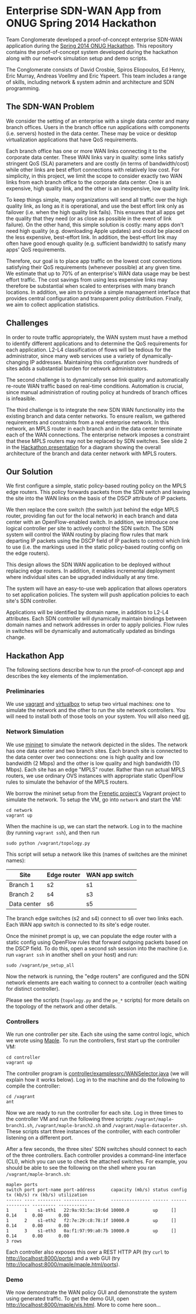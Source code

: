 # Enterprise SDN-WAN App from ONUG Spring 2014 Hackathon

Team Conglomerate developed a proof-of-concept enterprise SDN-WAN application
during the
[Spring 2014 ONUG Hackathon](http://opennetworkingusergroup.com/agenda/hackathon/).
This repository contains the proof-of-concept system developed during the
hackathon along with our network simulation setup and demo scripts.

The Conglomerate consists of David Crosbie, Spiros Eliopoulos, Ed Henry, Eric
Murray, Andreas Voellmy and Eric Yspeert. This team includes a range of skills,
including network & system admin and architecture and SDN programming.

## The SDN-WAN Problem


We consider the setting of an enterprise with a single data center and many
branch offices.  Users in the branch office run applications with components
(i.e. servers) hosted in the data center. These may be voice or desktop
virtualization applications that have QoS requirements.

Each branch office has one or more WAN links connecting it to the corporate data
center. These WAN links vary in quality: some links satisfy stringent QoS (SLA)
parameters and are costly (in terms of bandwidth/cost) while other links are
best effort connections with relatively low cost. For simplicity, in this
project, we limit the scope to consider exactly two WAN links from each branch
office to the corporate data center. One is an expensive, high quality link, and
the other is an inexpensive, low quality link.

To keep things simple, many organizations will send all traffic over the high
quality link, as long as it is operational, and use the best effort link only as
failover (i.e. when the high quality link fails). This ensures that all apps get
the quality that they need (or as close as possible in the event of link
failure). On the other hand, this simple solution is costly: many apps don't
need high quality (e.g. downloading Apple updates) and could be placed on the
less expensive, best-effort link. In addition, the best-effort link may often
have good enough quality (e.g. sufficient bandwidth) to satisfy many apps' QoS
requirements.

Therefore, our goal is to place app traffic on the lowest cost connections
satisfying their QoS requirements (whenever possible) at any given time. We
estimate that up to 70% of an enterprise's WAN data usage may be best effort
traffic. The cost savings from using less expensive links may therefore be
substantial when scaled to enterprises with many branch locations. In addition,
we aim to provide a simple management interface that provides central
configuration and transparent policy distribution. Finally, we aim to collect
application statistics.

## Challenges

In order to route traffic appropriately, the WAN system must have a method to
identify different applications and to determine the QoS requirements for each
application. L2-L4 classification of flows will be tedious for the
administrator, since many web services use a variety of dynamically-changing IP
addresses. Maintaining this configuration over hundreds of sites adds a
substantial burden for network administrators.

The second challenge is to dynamically sense link quality and automatically
re-route WAN traffic based on real-time conditions. Automation is crucial, since
manual administration of routing policy at hundreds of branch offices is
infeasible.

The third challenge is to integrate the new SDN WAN functionality into the
existing branch and data center networks. To ensure realism, we gathered
requirements and constraints from a real enterprise network. In this network, an
MPLS router in each branch and in the data center terminate each of the WAN
connections. The enterprise network imposes a constraint that these MPLS routers
may not be replaced by SDN switches.  See slide 2 in the
[Hackathon presentation](docs/ONUG_hackathon_wan_opt_presentation.pdf) for a
diagram showing the overall architecture of the branch and data center network
with MPLS routers.

## Our Solution

We first configure a simple, static policy-based routing policy on the MPLS edge
routers. This policy forwards packets from the SDN switch and leaving the site
into the WAN links on the basis of the DSCP attribute of IP packets. 

We then replace the core switch (the switch just behind the edge MPLS router,
providing fan out for the local network) in each branch and data center with an
OpenFlow-enabled switch. In addition, we introduce one logical controller per
site to actively control the SDN switch. The SDN system will control the WAN
routing by placing flow rules that mark departing IP packets using the DSCP
field of IP packets to control which link to use (i.e. the markings used in the
static policy-based routing config on the edge routers).

This design allows the SDN WAN application to be deployed without replacing edge
routers. In addition, it enables incremental deployment where individual sites
can be upgraded individually at any time.

The system will have an easy-to-use web application that allows operators to set
application policies. The system will push application policies to each site's
SDN controller.

Applications will be identified by domain name, in addition to L2-L4
attributes. Each SDN controller will dynamically maintain bindings between
domain names and network addresses in order to apply policies. Flow rules in
switches will be dynamically and automatically updated as bindings change.

## Hackathon App

The following sections describe how to run the proof-of-concept app and describes the key elements of the implementation. 

### Preliminaries

We use [vagrant](http://www.vagrantup.com) and [virtualbox](https://www.virtualbox.org) to setup two virtual machines: one to simulate the network and the other to run the site network controllers. You will need to install both of those tools on your system.  You will also need [git](http://git-scm.com).

### Network Simulation

We use [mininet](http://mininet.org) to simulate the network depicted in the slides. The network has one data center and two branch sites. Each branch site is connected to the data center over two connections: one is high quality and low bandwidth (2 Mbps) and the other is low quality and high bandwidth (10 Mbps). Each site has an edge "MPLS" router. Rather than run actual MPLS routers, we use ordinary OVS instances with appropriate static OpenFlow rules to simulate the behavior of the MPLS routers.

We borrow the mininet setup from the [Frenetic project's](http://www.frenetic-lang.org) Vagrant project to simulate the network. To setup the VM, go into `network` and start the VM:

```
cd network
vagrant up
```

When the machine is up, we can start the network. Log in to the machine (by running `vagrant ssh`), and then run

```
sudo python /vagrant/topology.py
```
This script will setup a network like this (names of switches are the mininet names):

| Site        | Edge router | WAN app switch  |
| ------------|-------------|-----|
| Branch 1    | s2 | s1 |
| Branch 2    | s4 | s3 |
| Data center | s6 | s5 |

The branch edge switches (s2 and s4) connect to s6 over two links each. Each WAN app switch is connected to its site's edge router.

Once the mininet prompt is up, we can populate the edge router with a static config using OpenFlow rules that forward outgoing packets based on the DSCP field. To do this, open a second ssh session into the machine (i.e. run `vagrant ssh` in another shell on your host) and run:

```
sudo /vagrant/pe_setup_all
```

Now the network is running, the "edge routers" are configured and the SDN network elements are each waiting to connect to a controller (each waiting for distinct controller).

Please see the scripts (`topology.py` and the `pe_*` scripts) for more details on the topology of the network and other details.

### Controllers

We run one controller per site. Each site using the same control logic, which we wrote using [Maple](http://haskell.cs.yale.edu/wp-content/uploads/2013/08/comm282-voellmy.pdf). To run the controllers, first start up the controller VM:

```
cd controller
vagrant up
```

The controller program is [controller/examplessrc/WANSelector.java](controller/examplessrc/WANSelector.java) (we will explain how it works below). Log in to the machine and do the following to compile the controller:

```
cd /vagrant
ant
```

Now we are ready to run the controller for each site. Log in three times to the controller VM and run the following three scripts: `/vagrant/maple-branch1.sh`, `/vagrant/maple-branch2.sh` and `/vagrant/maple-datacenter.sh`. These scripts start three instances of the controller, with each controller listening on a different port. 

After a few seconds, the three sites' SDN switches should connect to each of the three controllers. Each controller provides a command-line interface (CLI), which you can use to check the attached switches. For example, you should be able to see the following on the shell where you ran `/vagrant/maple-branch.sh`:

```
maple> ports
switch port port-name port-address      capacity (mb/s) status config tx (kb/s) rx (kb/s) utilization
------ ---- --------- ------------      --------------- ------ ------ --------- --------- -----------
1      1    s1-eth1   22:9a:93:5a:19:6d 10000.0         up     []     0.14      0.00      0.00       
1      2    s1-eth2   f2:7e:29:c8:78:1f 10000.0         up     []     0.14      0.00      0.00       
1      3    s1-eth3   0a:f1:97:99:a0:7b 10000.0         up     []     0.14      0.00      0.00       
3 rows
```

Each controller also exposes this over a REST HTTP API (try `curl` to [http://localhost:8000/ports](http://localhost:8000/ports)) and a web GUI (try [http://localhost:8000/maple/maple.html/ports](http://localhost:8000/maple/maple.html/ports)).


### Demo

We now demonstrate the WAN policy GUI and demonstrate the system using generated traffic. To get the demo GUI, open [http://localhost:8000/maple/vis.html](http://localhost:8000/maple/vis.html). More to come here soon...
